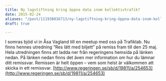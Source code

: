 ```yaml
---
title: Ny lagstiftning kring öppna data inom kollektivtrafik?
date: 2015-02-24
aliases: "/post/111938016713/ny-lagstiftning-kring-öppna-data-inom-kollektivtrafik"
draft: true

---
```


I somras bjöd vi in Åsa Vagland till en meetup med oss på Trafiklab. Nu finns hennes utredning &ldquo;Res lätt med biljett&rdquo; på remiss fram till den 25 maj. Hela utredningen finns att ladda ner från regeringens hemsida på länken nedan.
På länken nedan finns det även mer information om hur du lämnar ditt remissvar. Remissen är helt öppen &ndash; vem som helst är välkommen att skicka in ett remissvar.
[http://www.regeringen.se/sb/d/19811/a/254653](http://www.regeringen.se/sb/d/19811/a/254653)
 
